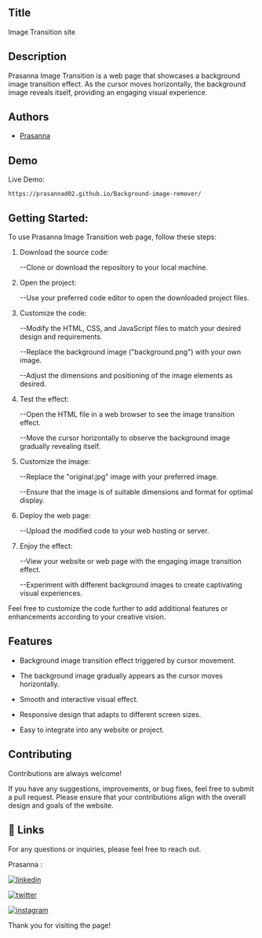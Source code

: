 
## Title

Image Transition site

## Description 

Prasanna Image Transition is a web page that showcases a background image transition effect. As the cursor moves horizontally, the background image reveals itself, providing an engaging visual experience.


## Authors

- [Prasanna](https://github.com/Prasanna02) 


## Demo

Live Demo:

    https://prasannad02.github.io/Background-image-remover/
## Getting Started:

To use Prasanna Image Transition web page, follow these steps:

1. Download the source code:
    
    --Clone or download the repository to your local machine.

2. Open the project:
    
    --Use your preferred code editor to open the downloaded project files.

3. Customize the code:
    
    --Modify the HTML, CSS, and JavaScript files to match your desired design and requirements.
    
    --Replace the background image ("background.png") with your own image.
    
    --Adjust the dimensions and positioning of the image elements as desired.

4. Test the effect:
    
    --Open the HTML file in a web browser to see the image transition effect.
    
    --Move the cursor horizontally to observe the background image gradually revealing itself.

5. Customize the image:
    
    --Replace the "original.jpg" image with your preferred image.
    
    --Ensure that the image is of suitable dimensions and format for optimal display.

6. Deploy the web page:
    
    --Upload the modified code to your web hosting or server.

7. Enjoy the effect:
    
    --View your website or web page with the engaging image transition effect.
    
    --Experiment with different background images to create captivating visual experiences.

Feel free to customize the code further to add additional features or enhancements according to your creative vision.
## Features

- Background image transition effect triggered by cursor movement.

- The background image gradually appears as the cursor moves horizontally.

- Smooth and interactive visual effect.

- Responsive design that adapts to different screen sizes.

- Easy to integrate into any website or project.

## Contributing

Contributions are always welcome!

If you have any suggestions, improvements, or bug fixes, feel free to submit a pull request. Please ensure that your contributions align with the overall design and goals of the website. 


## 🔗 Links

For any questions or inquiries, please feel free to reach out. 

Prasanna :

[![linkedin](https://img.shields.io/badge/linkedin-0A66C2?style=for-the-badge&logo=linkedin&logoColor=white)](https://www.linkedin.com/in/prasanna1572/)


[![twitter](https://img.shields.io/badge/twitter-1DA1F2?style=for-the-badge&logo=twitter&logoColor=white)](https://twitter.com/Hirthik_cham)

[![instagram](https://img.shields.io/badge/instagram-E4405F?style=for-the-badge&logo=instagram&logoColor=white)](https://www.instagram.com/moonstrucktraveller003/)


Thank you for visiting the page!
